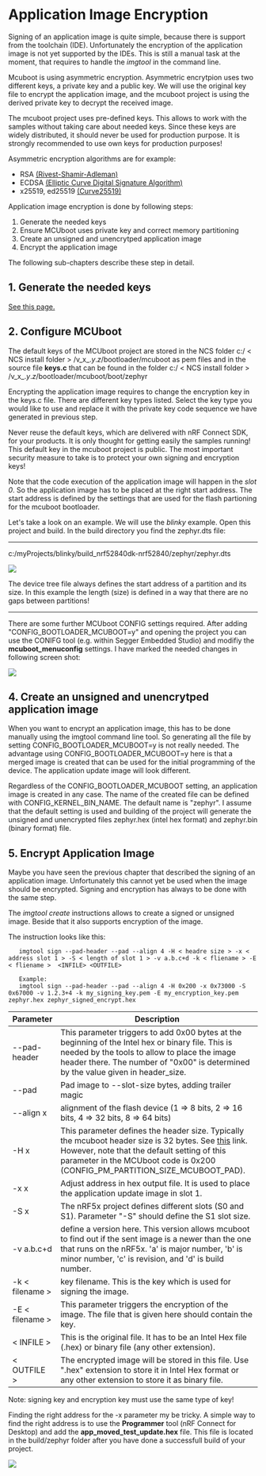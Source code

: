
# Application Image Encryption

Signing of an application image is quite simple, because there is support from the toolchain (IDE). Unfortunately the encryption of the application image is not yet supported by the IDEs. This is still a manual task at the moment, that requires to handle the _imgtool_ in the command line. 

Mcuboot is using asymmetric encryption. Asymmetric encrytpion uses two different keys, a private key and a public key. 
We will use the original key file to encrypt the application image, and the mcuboot project is using the derived private key to decrypt the received image.

The mcuboot project uses pre-defined keys. This allows to work with the samples without taking care about needed keys. 
Since these keys are widely distributed, it should never be used for production purpose. It is strongly recommended to use own keys for production purposes!

Asymmetric encryption algorithms are for example:
- RSA [(Rivest-Shamir-Adleman)](https://en.wikipedia.org/wiki/RSA_(cryptosystem))
- ECDSA [(Elliptic Curve Digital Signature Algorithm)](https://en.wikipedia.org/wiki/Elliptic_Curve_Digital_Signature_Algorithm)
- x25519, ed25519 [(Curve25519)](https://en.wikipedia.org/wiki/Curve25519)

Application image encryption is done by following steps:

1. Generate the needed keys
2. Ensure MCUboot uses private key and correct memory partitioning
3. Create an unsigned and unencrytped application image 
4. Encrypt the application image

The following sub-chapters describe these step in detail. 

## 1. Generate the needed keys

[See this page.](CreateKey.md)

## 2. Configure MCUboot

The default keys of the MCUboot project are stored in the NCS folder c:/ < NCS install folder > /v_x_._y_._z_/bootloader/mcuboot as pem files and in the source file __keys.c__ that can be found in the folder c:/ < NCS install folder > /v_x_._y_._z_/bootloader/mcuboot/boot/zephyr

Encrypting the application image requires to change the encryption key in the keys.c file. There are different key types listed. Select the key type you would like to use and replace it with the private key code sequence we have generated in previous step. 

Never reuse the default keys, which are delivered with nRF Connect SDK, for your products. It is only thought for getting easily the samples running! This default key in the mcuboot project is public. The most important security measure to take is to protect your own signing and encryption keys!

Note that the code execution of the application image will happen in the _slot 0_. So the application image has to be placed at the right start address. The start address is defined by the settings that are used for the flash partioning for the mcuboot bootloader. 

Let's take a look on an example. We will use the _blinky_ example. 
Open this project and build. In the build directory you find the zephyr.dts file:

---

c:/myProjects/blinky/build_nrf52840dk-nrf52840/zephyr/zephyr.dts

![](images/blinky_DeviceTree.JPG)

The device tree file always defines the start address of a partition and its size. In this example the length (size) is defined in a way that there are no gaps between partitions!

---

There are some further MCUboot CONFIG settings required. After adding "CONFIG_BOOTLOADER_MCUBOOT=y" and opening the project you can use the CONIFG tool (e.g. within Segger Embedded Studio) and modifiy the __mcuboot_menuconfig__ settings. I have marked the needed changes in following screen shot:

![](images/KCONFIG.jpg)


## 4. Create an unsigned and unencrytped application image     

When you want to encrypt an application image, this has to be done manually using the imgtool command line tool. So generating all the file by setting CONFIG_BOOTLOADER_MCUBOOT=y is not really needed. The advantage using CONFIG_BOOTLOADER_MCUBOOT=y here is that a merged image is created that can be used for the initial programming of the device. The application update image will look different.

Regardless of the CONFIG_BOOTLOADER_MCUBOOT setting, an application image is created in any case. The name of the created file can be defined with CONFIG_KERNEL_BIN_NAME. 
The default name is "zephyr". I assume that the default setting is used and building of the project will generate the unsigned and unencrypted files zephyr.hex (intel hex format) and zephyr.bin (binary format) file. 

## 5. Encrypt Application Image

Maybe you have seen the previous chapter that described the signing of an application image. Unfortunately this cannot yet be used when the image should be encrypted. Signing and encryption has always to be done with the same step. 
          
The _imgtool create_ instructions allows to create a signed or unsigned image. Beside that it also supports encryption of the image. 

The instruction looks like this:



       imgtool sign --pad-header --pad --align 4 -H < headre size > -x < address slot 1 > -S < length of slot 1 > -v a.b.c+d -k < fliename > -E < fliename >  <INFILE> <OUTFILE>
       
       Example:
       imgtool sign --pad-header --pad --align 4 -H 0x200 -x 0x73000 -S 0x67000 -v 1.2.3+4 -k my_signing_key.pem -E my_encryption_key.pem  zephyr.hex zephyr_signed_encrypt.hex
  

| **Parameter**   | **Description** |
|-|-|
| --pad-header    | This parameter triggers to add 0x00 bytes at the beginning of the Intel hex or binary file. This is needed by the tools to allow to place the image header there. The number of "0x00" is determined by the value given in header_size. |
| --pad           | Pad image to --slot-size bytes, adding trailer magic |
| --align x       | alignment of the flash device (1 => 8 bits, 2 => 16 bits, 4 => 32 bits, 8 => 64 bits) |
| -H x            | This parameter defines the header size. Typically the mcuboot header size is 32 bytes. See [this](https://www.mcuboot.com/documentation/design/#image-format) link. However, note that the default setting of this parameter in the MCUboot code is 0x200 (CONFIG_PM_PARTITION_SIZE_MCUBOOT_PAD).  |
| -x x            | Adjust address in hex output file. It is used to place the application update image in slot 1. |
| -S x            | The nRF5x project defines different slots (S0 and S1). Parameter "-S" should define the S1 slot size. |
| -v a.b.c+d      | define a version here. This version allows mcuboot to find out if the sent image is a newer than the one that runs on the nRF5x. 'a' is major number, 'b' is minor number, 'c' is revision, and 'd' is build number. |
| -k < filename > | key filename. This is the key which is used for signing the image. |
| -E < filename > | This parameter triggers the encryption of the image. The file that is given here should contain the key. |
| < INFILE >      | This is the original file. It has to be an Intel Hex file (.hex) or binary file (any other extension).  |
| < OUTFILE >     | The encrypted image will be stored in this file. Use ".hex" extension to store it in Intel Hex format or any other extension to store it as binary file. |

Note:  signing key and encryption key must use the same type of key!


Finding the right address for the -x parameter my be tricky. A simple way to find the right address is to use the __Programmer__ tool (nRF Connect for Desktop) and add the __app_moved_test_update.hex__ file. This file is located in the build/zephyr folder after you have done a successfull build of your project. 

![](images/programmer.jpg)
